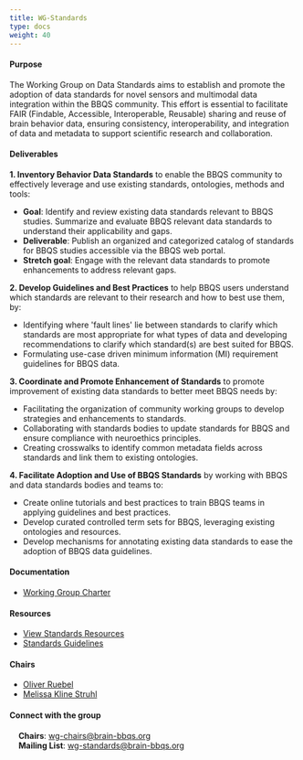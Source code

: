 ```yaml
---
title: WG-Standards
type: docs
weight: 40
---
```


#### Purpose

The Working Group on Data Standards aims to establish and promote the adoption of data standards for novel sensors and multimodal data integration within the BBQS community. This effort is essential to facilitate FAIR (Findable, Accessible, Interoperable, Reusable) sharing and reuse of brain behavior data, ensuring consistency, interoperability, and integration of data and metadata to support scientific research and collaboration.

#### Deliverables

**1. Inventory Behavior Data Standards**
to enable the BBQS community to effectively leverage and use existing standards, ontologies, methods and tools:
- **Goal**: Identify and review existing data standards relevant to BBQS studies. Summarize and evaluate BBQS relevant data standards to understand their applicability and gaps. 
- **Deliverable**: Publish an organized and categorized catalog of standards for BBQS studies accessible via the BBQS web portal.
- **Stretch goal**: Engage with the relevant data standards to promote enhancements to address relevant gaps. 

**2. Develop Guidelines and Best Practices**
to help BBQS users understand which standards are relevant to their research and how to best use them, by:
- Identifying where 'fault lines' lie between standards to clarify which standards are most appropriate for what types of data and developing recommendations to clarify which standard(s) are best suited for BBQS.
- Formulating use-case driven minimum information (MI) requirement guidelines for BBQS data.

**3. Coordinate and Promote Enhancement of Standards**
to promote improvement of existing data standards to better meet BBQS needs by:
- Facilitating the organization of community working groups to develop strategies and enhancements to standards.
- Collaborating with standards bodies to update standards for BBQS and ensure compliance with neuroethics principles.
- Creating crosswalks to identify common metadata fields across standards and link them to existing ontologies.

**4. Facilitate Adoption and Use of BBQS Standards**
by working with BBQS and data standards bodies and teams to: 
- Create online tutorials and best practices to train BBQS teams in applying guidelines and best practices.
- Develop curated controlled term sets for BBQS, leveraging existing ontologies and resources.
- Develop mechanisms for annotating existing data standards to ease the adoption of BBQS data guidelines.

#### Documentation
- [Working Group Charter](https://docs.google.com/document/d/1WIVI8HZF4-IfZZ61UjCZx2K7NyYx_CaTuIHmhFo7eYw/edit?usp=sharing)

#### Resources
- [View Standards Resources](/resources?search=WG-Standards)
- [Standards Guidelines](https://docs.google.com/document/d/1vIJ01La9G76FfGywS3IbG4o1GR4qquS31MoJ2B4_4os/edit?usp=sharing)

#### Chairs
- [Oliver Ruebel](https://crd.lbl.gov/divisions/scidata/computational-biosciences/members/staff/oliver-ruebel-bio/)
- [Melissa Kline Struhl](https://eccl.mit.edu/team-profiles/melissa-kline-struhl)

#### Connect with the group
&nbsp;&nbsp;&nbsp;&nbsp;**Chairs**: wg-chairs@brain-bbqs.org\
&nbsp;&nbsp;&nbsp;&nbsp;**Mailing List**: wg-standards@brain-bbqs.org